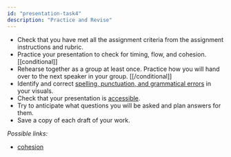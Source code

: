 ```yaml
---
id: "presentation-task4"
description: "Practice and Revise"
---
```


- Check that you have met all the assignment criteria from the assignment instructions and rubric.
- Practice your presentation to check for timing, flow, and cohesion.
[[conditional]]
- Rehearse together as a group at least once. Practice how you will hand over to the next speaker in your group. 
[[/conditional]]
- Identify and correct [spelling, punctuation, and grammatical errors](https://learninglab.rmit.edu.au/assessments/getting-started-with-assignments/revising-organising-accessibility/) in your visuals.
- Check that your presentation is [accessible](https://learninglab.rmit.edu.au/assessments/getting-started-with-assignments/revising-organising-accessibility/accessibility-in-assessment/).
- Try to anticipate what questions you will be asked and plan answers for them.
- Save a copy of each draft of your work.

*Possible links:*
- [cohesion](https://learninglab.rmit.edu.au/assessments/presentations/creating-cohesion/)